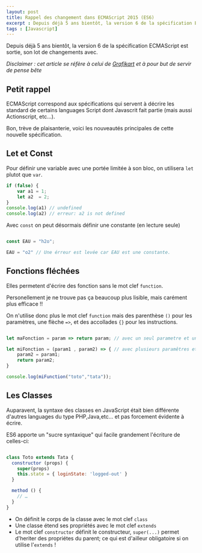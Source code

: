 ```yaml
---
layout: post
title: Rappel des changement dans ECMAScript 2015 (ES6)
excerpt : Depuis déjà 5 ans bientôt, la version 6 de la spécification ECMAScript est sortie, son lot de changements avec. 
tags : [Javascript]
---
```


Depuis déjà 5 ans bientôt, la version 6 de la spécification ECMAScript est sortie, son lot de changements avec.

_Disclaimer : cet article se réfère à celui de [Grafikart](https://www.grafikart.fr/tutoriels/ecmascript-2015-757) et à pour but de servir de pense bête_

## Petit rappel

ECMAScript correspond aux spécifications qui servent à décrire les standard de certains languages Script dont Javascrit fait partie (mais aussi Actionscript, etc...).

Bon, trève de plaisanterie, voici les nouveautés principales de cette nouvelle spécification.

## Let et Const

Pour définir une variable avec une portée limitée à son bloc, on utilisera `let` plutot que `var`.
~~~ js
if (false) {
    var a1 = 1; 
    let a2  = 2; 
}
console.log(a1) // undefined
console.log(a2) // erreur: a2 is not defined

~~~

Avec `const` on peut désormais définir une constante (en lecture seule)

~~~ js

const EAU = "h2o";

EAU = "o2" // Une érreur est levée car EAU est une constante.
~~~


## Fonctions fléchées

Elles permetent d'écrire des fonction sans le mot clef `function`.

Personellement je ne trouve pas ça beaucoup plus lisible, mais carément plus efficace !!

On n'utilise donc plus le mot clef `function` mais des parenthèse `()` pour les paramètres, une flèche `=>`, et des accollades `{}` pour les instructions.

~~~ js

let maFonction = param => return param; // avec un seul parametre et une seule instruction

let miFonction = (param1 , param2) => { // avec plusieurs paramêtres et plusiseurs instructions
    param2 = param1;
    return param2;
}

console.log(miFunction("toto","tata"));

~~~



## Les Classes

Auparavent, la syntaxe des classes en JavaScript était bien différente d'autres languages du type PHP,Java,etc... et pas forcement évidente à écrire.

ES6 apporte un "sucre syntaxique" qui facile grandement l'écriture de celles-ci:

~~~ js

class Toto extends Tata {
  constructor (props) {
    super(props)
    this.state = { loginState: 'logged-out' }
  }

  method () {
    // …
  }
}

~~~

- On définit le corps de la classe avec le mot clef `class` 
- Une classe étend ses propriétés avec le mot clef `extends`
- Le mot clef `constructor` définit le constructeur, `super(...)` permet d'heriter des propriétes du parent; ce qui est d'ailleur obligatoire si on utilise l'`extends` !